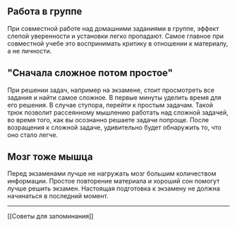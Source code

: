 
## Работа в группе

При совместной работе над домашними заданиями в группе, эффект слепой уверенности и установки легко пропадают. Самое главное при совместной учебе это воспринимать критику в отношении к материалу, а не личности.
## "Сначала сложное потом простое"

При решении задач, например на экзамене, стоит просмотреть все задания и найти самое сложное. В первые минуты уделить время для его решения. В случае ступора, перейти к простым задачам. Такой трюк позволит рассеянному мышлению работать над сложной задачей, во время того, как вы осознанно решаете задачи попроще. После возращения к сложной задаче, удивительно будет обнаружить то, что оно стало легче.
## Мозг тоже мышца

Перед экзаменами лучше не нагружать мозг большим количеством информации. Простое повторение материала и хороший сон помогут лучше решить экзамен. Настоящая подготовка к экзамену не должна начинаться в последний момент.

---
[[Советы для запоминания]]